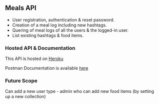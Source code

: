<h2>Meals API</h2>

<ul>
    <li>User registration, authentication & reset password.</li>
    <li>Creation of a meal log including new hashtags.</li>
    <li>Quering of meal logs of all the users & the logged-in user.</li>
    <li>List existing hashtags & food items.</li>
</ul>

<h3>Hosted API & Documentation</h3>

<p>
    This API is hosted on <a href="https://meals-api-express.herokuapp.com/" target="_blank">Heroku</a>
</p>

<p>
    Postman Documentation is available <a href="https://documenter.getpostman.com/view/20410939/2s83mhnNAq" target="_blank">here</a>
</p>

<h3>Future Scope</h3>
<p>Can add a new user type - admin who can add new food items (by setting up a new collection)</p>
